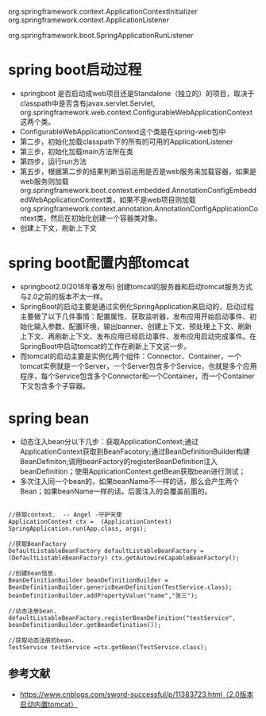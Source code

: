 org.springframework.context.ApplicationContextInitializer
org.springframework.context.ApplicationListener

org.springframework.boot.SpringApplicationRunListener


# spring boot启动过程

* springboot 是否启动成web项目还是Standalone（独立的）的项目，取决于classpath中是否含有javax.servlet.Servlet, org.springframework.web.context.ConfigurableWebApplicationContext这两个类。
* ConfigurableWebApplicationContext这个类是在spring-web包中
* 第二步，初始化加载classpath下的所有的可用的ApplicationListener  
* 第三步，初始化加载main方法所在类  
* 第四步，运行run方法
* 第五步，根据第二步的结果判断当前运用是否是web服务来加载容器，如果是web服务则加载org.springframework.boot.context.embedded.AnnotationConfigEmbeddedWebApplicationContext类，如果不是web项目则加载org.springframework.context.annotation.AnnotationConfigApplicationContext类，然后在初始化创建一个容器类对象。  
* 创建上下文，刷新上下文

# spring boot配置内部tomcat

* springboot2.0(2018年春发布) 创建tomcat的服务器和启动tomcat服务方式与2.0之前的版本不太一样。
* SpringBoot的启动主要是通过实例化SpringApplication来启动的，启动过程主要做了以下几件事情：配置属性、获取监听器，发布应用开始启动事件、初始化输入参数、配置环境，输出banner、创建上下文、预处理上下文、刷新上下文、再刷新上下文、发布应用已经启动事件、发布应用启动完成事件。在SpringBoot中启动tomcat的工作在刷新上下文这一步。
* 而tomcat的启动主要是实例化两个组件：Connector、Container，一个tomcat实例就是一个Server，一个Server包含多个Service，也就是多个应用程序，每个Service包含多个Connector和一个Container，而一个Container下又包含多个子容器。

# spring bean

* 动态注入bean分以下几步：获取ApplicationContext;通过ApplicationContext获取到BeanFacotory;通过BeanDefinitionBuilder构建BeanDefiniton;调用beanFactory的registerBeanDefinition注入beanDefinition；使用ApplicationContext.getBean获取bean进行测试；
* 多次注入同一个bean的，如果beanName不一样的话，那么会产生两个Bean；如果beanName一样的话，后面注入的会覆盖前面的。  

```

//获取context.  -- Angel -守护天使  
ApplicationContext ctx =  (ApplicationContext) SpringApplication.run(App.class, args);  
        
//获取BeanFactory  
DefaultListableBeanFactory defaultListableBeanFactory = (DefaultListableBeanFactory) ctx.getAutowireCapableBeanFactory();  
        
//创建bean信息.  
BeanDefinitionBuilder beanDefinitionBuilder = BeanDefinitionBuilder.genericBeanDefinition(TestService.class);  
beanDefinitionBuilder.addPropertyValue("name","张三");  
        
//动态注册bean.  
defaultListableBeanFactory.registerBeanDefinition("testService", beanDefinitionBuilder.getBeanDefinition());  
        
//获取动态注册的bean.  
TestService testService =ctx.getBean(TestService.class);

```

## 参考文献
* https://www.cnblogs.com/sword-successful/p/11383723.html（2.0版本启动内置tomcat）